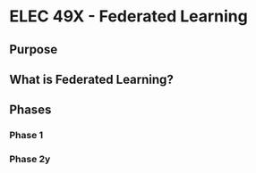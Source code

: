 # ELEC 49X - Federated Learning
## Purpose

## What is Federated Learning?

## Phases
### Phase 1 

### Phase 2y
